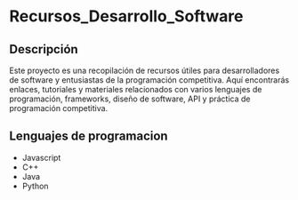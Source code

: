 # Recursos_Desarrollo_Software
<h2>Descripción</h2>
Este proyecto es una recopilación de recursos útiles para desarrolladores de software y entusiastas de la programación competitiva. Aquí encontrarás enlaces, tutoriales y materiales relacionados con varios lenguajes de programación, frameworks, diseño de software, API y práctica de programación competitiva.

<h2>Lenguajes de programacion</h2>
<ul>
  <li>Javascript</li>
  <li>C++</li>
  <li>Java</li>
  <li>Python</li>
</ul>
